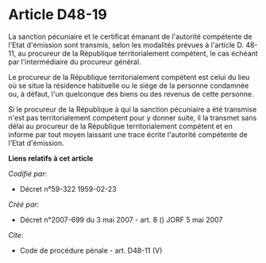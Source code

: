 # Article D48-19

La sanction pécuniaire et le certificat émanant de l'autorité compétente de l'Etat d'émission sont transmis, selon les
modalités prévues à l'article D. 48-11, au procureur de la République territorialement compétent, le cas échéant par
l'intermédiaire du procureur général. 

Le procureur de la République territorialement compétent est celui du lieu où se situe la résidence habituelle ou le siège de
la personne condamnée ou, à défaut, l'un quelconque des biens ou des revenus de cette personne. 

Si le procureur de la République à qui la sanction pécuniaire a été transmise n'est pas territorialement compétent pour y
donner suite, il la transmet sans délai au procureur de la République territorialement compétent et en informe par tout moyen
laissant une trace écrite l'autorité compétente de l'Etat d'émission.

**Liens relatifs à cet article**

_Codifié par_:

  - Décret n°59-322 1959-02-23

_Créé par_:

  - Décret n°2007-699 du 3 mai 2007 - art. 8 () JORF 5 mai 2007

_Cite_:

  - Code de procédure pénale - art. D48-11 (V)
